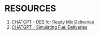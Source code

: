 # RESOURCES

1. [CHATGPT - DES for Ready Mix Deliveries](https://chat.openai.com/c/c445bc20-1fdb-4179-8346-1fc1afa09239)
2. [CHATGPT - Simulating Fuel Deliveries](https://chat.openai.com/c/17743260-3476-4b0a-a16f-0bce1a0ddc37)
